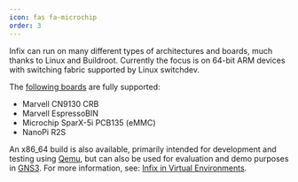 ```yaml
---
icon: fas fa-microchip
order: 3
---
```


Infix can run on many different types of architectures and boards, much
thanks to Linux and Buildroot.  Currently the focus is on 64-bit ARM
devices with switching fabric supported by Linux switchdev.

The [following boards][1] are fully supported:

 - Marvell CN9130 CRB
 - Marvell EspressoBIN
 - Microchip SparX-5i PCB135 (eMMC)
 - NanoPi R2S


An x86_64 build is also available, primarily intended for development
and testing using [Qemu][2], but can also be used for evaluation and
demo purposes in [GNS3][3].  For more information, see: [Infix in
Virtual Environments][4].

[1]: https://github.com/kernelkit/infix/blob/main/board/aarch64/README.md
[2]: https://www.qemu.org/
[3]: https://www.gns3.com/
[4]: https://github.com/kernelkit/infix/blob/main/doc/virtual.md

